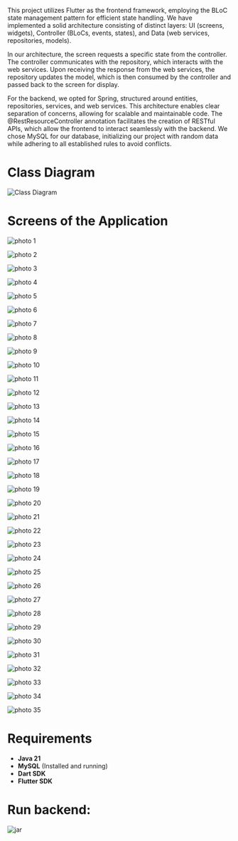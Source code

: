 This project utilizes Flutter as the frontend framework, employing the BLoC state management pattern for efficient state handling. We have implemented a solid architecture consisting of distinct layers: UI (screens, widgets), Controller (BLoCs, events, states), and Data (web services, repositories, models).

In our architecture, the screen requests a specific state from the controller. The controller communicates with the repository, which interacts with the web services. Upon receiving the response from the web services, the repository updates the model, which is then consumed by the controller and passed back to the screen for display.

For the backend, we opted for Spring, structured around entities, repositories, services, and web services. This architecture enables clear separation of concerns, allowing for scalable and maintainable code. The @RestResourceController annotation facilitates the creation of RESTful APIs, which allow the frontend to interact seamlessly with the backend. We chose MySQL for our database, initializing our project with random data while adhering to all established rules to avoid conflicts.

# Class Diagram

![Class Diagram](front_end_gestion_cinema/images/uml.png)

# Screens of the Application

![photo 1](front_end_gestion_cinema/images/1.png)

![photo 2](front_end_gestion_cinema/images/2.png)

![photo 3](front_end_gestion_cinema/images/3.png)

![photo 4](front_end_gestion_cinema/images/4.png)

![photo 5](front_end_gestion_cinema/images/5.png)

![photo 6](front_end_gestion_cinema/images/6.png)

![photo 7](front_end_gestion_cinema/images/7.png)

![photo 8](front_end_gestion_cinema/images/8.png)

![photo 9](front_end_gestion_cinema/images/9.png)

![photo 10](front_end_gestion_cinema/images/10.png)

![photo 11](front_end_gestion_cinema/images/11.png)

![photo 12](front_end_gestion_cinema/images/12.png)

![photo 13](front_end_gestion_cinema/images/13.png)

![photo 14](front_end_gestion_cinema/images/14.png)

![photo 15](front_end_gestion_cinema/images/15.png)

![photo 16](front_end_gestion_cinema/images/16.png)

![photo 17](front_end_gestion_cinema/images/17.png)

![photo 18](front_end_gestion_cinema/images/18.png)

![photo 19](front_end_gestion_cinema/images/19.png)

![photo 20](front_end_gestion_cinema/images/20.png)

![photo 21](front_end_gestion_cinema/images/21.png)

![photo 22](front_end_gestion_cinema/images/22.png)

![photo 23](front_end_gestion_cinema/images/23.png)

![photo 24](front_end_gestion_cinema/images/24.png)

![photo 25](front_end_gestion_cinema/images/25.png)

![photo 26](front_end_gestion_cinema/images/26.png)

![photo 27](front_end_gestion_cinema/images/27.png)

![photo 28](front_end_gestion_cinema/images/28.png)

![photo 29](front_end_gestion_cinema/images/29.png)

![photo 30](front_end_gestion_cinema/images/30.png)

![photo 31](front_end_gestion_cinema/images/31.png)

![photo 32](front_end_gestion_cinema/images/32.png)

![photo 33](front_end_gestion_cinema/images/33.png)

![photo 34](front_end_gestion_cinema/images/34.png)

![photo 35](front_end_gestion_cinema/images/35.png)

# Requirements

- **Java 21**
- **MySQL** (Installed and running)
- **Dart SDK**
- **Flutter SDK**

# Run backend:

![jar](front_end_gestion_cinemaimages/java.png)



